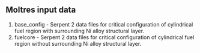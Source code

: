 ## Moltres input data
1. base_config  -  Serpent 2 data files for critical configuration of cylindrical fuel region with surrounding Ni alloy structural layer.
2. fuelcore  -  Serpent 2 data files for critical configuration of cylindrical fuel region without surrounding Ni alloy structural layer.